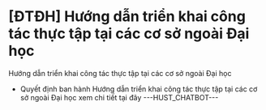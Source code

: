 # [ĐTĐH] Hướng dẫn triển khai công tác thực tập tại các cơ sở ngoài Đại học

Hướng dẫn triển khai công tác thực tập tại các cơ sở ngoài Đại học
- Quyết định ban hành Hướng dẫn triển khai công tác thực tập tại các cơ sở ngoài Đại học xem chi tiết tại đây 
 ---HUST_CHATBOT---
